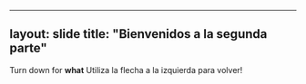 ----
layout: slide
title: "Bienvenidos a la segunda parte"
----
Turn down for **what**
Utiliza la flecha a la izquierda para volver!
